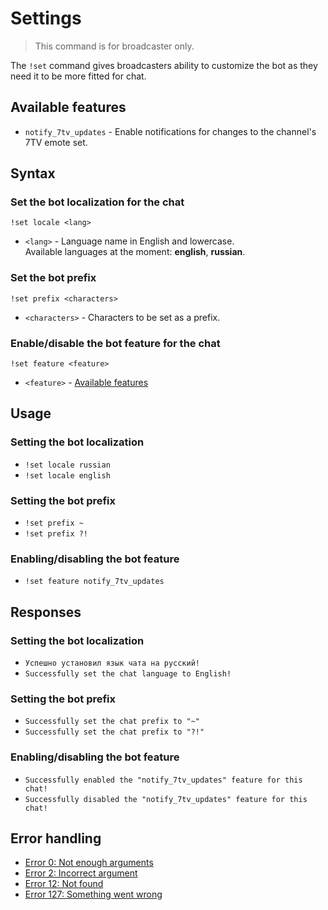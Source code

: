 # Settings

> This command is for broadcaster only.

The `!set` command gives broadcasters ability to customize the bot as they need it to be more fitted for chat.

## Available features
+ `notify_7tv_updates` - Enable notifications for changes to the channel's 7TV emote set.

## Syntax

### Set the bot localization for the chat
`!set locale <lang>`
+ `<lang>` - Language name in English and lowercase. \
Available languages at the moment: **english**, **russian**.

### Set the bot prefix
`!set prefix <characters>`
+ `<characters>` - Characters to be set as a prefix.

### Enable/disable the bot feature for the chat
`!set feature <feature>`
+ `<feature>` - [Available features](#available-features)

## Usage

### Setting the bot localization

+ `!set locale russian`
+ `!set locale english`

### Setting the bot prefix

+ `!set prefix ~`
+ `!set prefix ?!`

### Enabling/disabling the bot feature

+ `!set feature notify_7tv_updates`

## Responses

### Setting the bot localization

+ `Успешно установил язык чата на русский!`
+ `Successfully set the chat language to English!`

### Setting the bot prefix

+ `Successfully set the chat prefix to "~"`
+ `Successfully set the chat prefix to "?!"`

### Enabling/disabling the bot feature

+ `Successfully enabled the "notify_7tv_updates" feature for this chat!`
+ `Successfully disabled the "notify_7tv_updates" feature for this chat!`

## Error handling

+ [Error 0: Not enough arguments](/help/errors#0)
+ [Error 2: Incorrect argument](/help/errors#2)
+ [Error 12: Not found](/help/error#12)
+ [Error 127: Something went wrong](/help/error#127)
